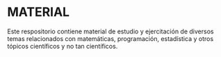 # MATERIAL
Este respositorio contiene material de estudio y ejercitación de diversos
temas relacionados con matemáticas, programación, estadística y otros
tópicos científicos y no tan científicos.
